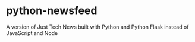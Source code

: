 # python-newsfeed
A version of Just Tech News built with Python and Python Flask instead of JavaScript and Node
